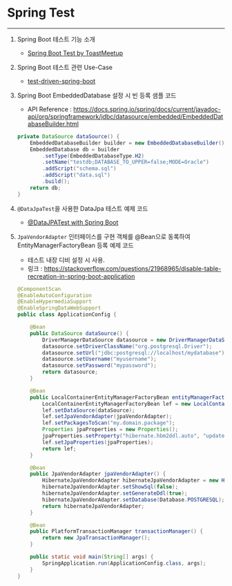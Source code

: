 
# Spring Test
---------

1. Spring Boot 테스트 기능 소개
    - [Spring Boot Test by ToastMeetup](http://meetup.toast.com/posts/124)

2. Spring Boot 테스트 관련 Use-Case
    - [test-driven-spring-boot](https://github.com/xpinjection/test-driven-spring-boot/tree/master/src/test)

3. Spring Boot EmbeddedDatabase 설정 시 빈 등록 샘플 코드
    - API Reference : https://docs.spring.io/spring/docs/current/javadoc-api/org/springframework/jdbc/datasource/embedded/EmbeddedDatabaseBuilder.html
    ```java
    private DataSource dataSource() {
        EmbeddedDatabaseBuilder builder = new EmbeddedDatabaseBuilder();
        EmbeddedDatabase db = builder
            .setType(EmbeddedDatabaseType.H2)
            .setName("testdb;DATABASE_TO_UPPER=false;MODE=Oracle")
            .addScript("schema.sql")
            .addScript("data.sql")
            .build();
        return db;
    }
    ```


4. `@DataJpaTest`을 사용한 DataJpa 테스트 예제 코드
    - [@DataJPATest with Spring Boot](http://javasampleapproach.com/testing/datajpatest-with-spring-boot)
5. `JpaVendorAdapter` 인터페이스를 구현 객체를 @Bean으로 동록하여 EntityManagerFactoryBean 등록 예제 코드
    - 테스트 내장 디비 설정 시 사용.
    - 링크 : https://stackoverflow.com/questions/21968965/disable-table-recreation-in-spring-boot-application
    ```java
    @ComponentScan
    @EnableAutoConfiguration
    @EnableHypermediaSupport
    @EnableSpringDataWebSupport
    public class ApplicationConfig {

        @Bean
        public DataSource dataSource() {
            DriverManagerDataSource datasource = new DriverManagerDataSource();
            datasource.setDriverClassName("org.postgresql.Driver");
            datasource.setUrl("jdbc:postgresql://localhost/mydatabase");
            datasource.setUsername("myusername");
            datasource.setPassword("mypassword");
            return datasource;
        }

        @Bean
        public LocalContainerEntityManagerFactoryBean entityManagerFactory(DataSource dataSource, JpaVendorAdapter jpaVendorAdapter) {
            LocalContainerEntityManagerFactoryBean lef = new LocalContainerEntityManagerFactoryBean();
            lef.setDataSource(dataSource);
            lef.setJpaVendorAdapter(jpaVendorAdapter);
            lef.setPackagesToScan("my.domain.package");
            Properties jpaProperties = new Properties();
            jpaProperties.setProperty("hibernate.hbm2ddl.auto", "update");
            lef.setJpaProperties(jpaProperties);
            return lef;
        }

        @Bean
        public JpaVendorAdapter jpaVendorAdapter() {
            HibernateJpaVendorAdapter hibernateJpaVendorAdapter = new HibernateJpaVendorAdapter();
            hibernateJpaVendorAdapter.setShowSql(false);
            hibernateJpaVendorAdapter.setGenerateDdl(true);
            hibernateJpaVendorAdapter.setDatabase(Database.POSTGRESQL);
            return hibernateJpaVendorAdapter;
        }

        @Bean
        public PlatformTransactionManager transactionManager() {
            return new JpaTransactionManager();
        }

        public static void main(String[] args) {
            SpringApplication.run(ApplicationConfig.class, args);
        }
    }
    ```